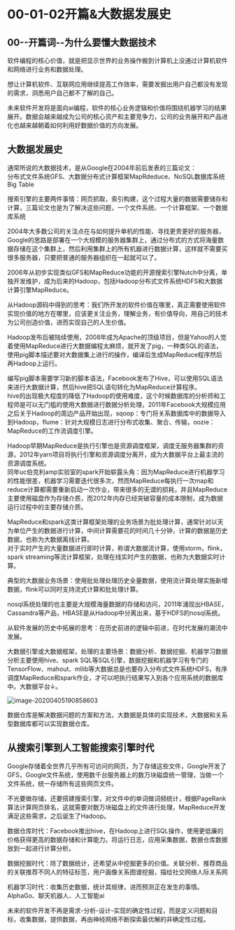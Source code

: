 # 00-01-02开篇&大数据发展史

## 00--开篇词--为什么要懂大数据技术
软件编程的核心价值，就是把显示世界的业务操作搬到计算机上没通过计算机软件和网络进行业务和数据处理。

想让计算机软件、互联网应用继续提高工作效率，需要发掘出用户自己都没有发现的需求，洞悉用户自己都不了解的自己。

未来软件开发将是面向ai编程，软件的核心业务逻辑和价值将围绕机器学习的结果展开。数据会越来越成为公司的核心资产和主要竞争力，公司的业务展开和产品进化也越来越朝着如何利用好数据价值的方向发展。

## 大数据发展史

通常所说的大数据技术，是从Google在2004年前后发表的三篇论文：  
分布式文件系统GFS、大数据分布式计算框架MapRdeduce、NoSQL数据库系统Big Table

搜索引擎的主要两件事情：网页抓取，索引构建，这个过程大量的数据需要储存和计算，三篇论文也是为了解决这些问题，一个文件系统、一个计算框架、一个数据库系统  

2004年大多数公司的关注点在与如何提升单机的性能、寻找更贵更好的服务器，Google的思路是部署在一个大规模的服务器集群上，通过分布式的方式将海量数据存储在这个集群上，然后利用集群上的所有机器进行数据计算，这样就不需要买很多服务器，只要把普通的服务器组织在一起就可以了。

2006年从初步实现类似GFS和MapReduce功能的开源搜索引擎Nutch中分离，单独开发维护，成为后来的Hadoop，包括Hadoop分布式文件系统HDFS和大数据计算引擎MapReduce。

从Hadoop源码中得到的思考：我们所开发的软件价值在哪里，真正需要使用软件实现价值的地方在哪里，应该更关注业务，理解业务，有价值导向，用自己的技术为公司创造价值，进而实现自己的人生价值。

Hadoop发布后被陆续使用，2008年成为Apache的顶级项目，但是Yahoo的人觉着使用MapReduce进行大数据编程太麻烦，就开发了pig，一种类SQL的语法，使用pig脚本描述要对大数据集上进行的操作，编译后生成MapReduce程序然后再Hadoop上运行。

编写pig脚本需要学习新的脚本语法，Facebook发布了Hive，可以使用SQL语法来进行大数据计算，然后hive把SQL语句转化为MapReduce计算程序。  
hive的出现极大程度的降低了Hadoop的使用难度，这个时候数据库的分析师和工程师是可以无门槛的使用大数据进行数据分析处理，2011年Facebook大规模应用之后关于Hadoop的周边产品开始出现，sqoop：专门将关系数据库中的数据导入到Hadoop，flume：针对大规模日志进行分布式收集、聚合、传输，oozie：MapReduce的工作流调度引擎。

Hadoop早期MapReduce是执行引擎也是资源调度框架，调度无服务器集群的资源，2012年yarn项目将执行引擎和资源调度分离开，成为大数据平台上最主流的资源调度系统。  
同年uc伯克利amp实验室的spark开始崭露头角：因为MapReduce进行机器学习的性能很差，机器学习需要迭代很多次，然而MapReduce每执行一次map和reduce计算都需要重新启动一次作业，带来很多的无谓的损耗，并且MapReduce主要使用磁盘作为存储介质，而2012年内存已经突破容量的成本限制，成为数据运行过程中的主要存储介质。

MapReduce和spark这类计算框架处理的业务场景为批处理计算，通常针对以天为单位产生的数据进行计算，中间计算需要花的时间几十分钟，计算的数据是历史数据，也称为大数据离线计算。  
对于实时产生的大量数据进行即时计算，称谓大数据流计算，使用storm，flink，spark streaming等流计算框架，处理在线实时产生的数据，也称为大数据实时计算。  

典型的大数据业务场景：使用批处理处理历史全量数据，使用流计算处理实施新增数据，flink可以同时支持流式计算和批处理计算。

nosql系统处理的也主要是大规模海量数据的存储和访问，2011年涌现出HBASE，Cassandra等产品，HBASE是从Hadoop中分离出来，基于HDFS的nosql系统。

从软件发展的历史中拓展的思考：在历史前进的逻辑中前进，在时代发展的潮流中发展。

大数据引擎或大数据框架，处理的主要场景：数据分析、数据挖掘、机器学习数据分析主要使用hive、spark SQL等SQL引擎，数据挖掘和机器学习有专门的TensorFlow、mahout、mllib等大数据总是也要存入分布式文件系统HDFS，有序调度MapReduce和spark作业，才可以吧执行结果写入到各个应用系统的数据库中。大数据平台↓。

![image-20200405190858603](C:\Users\lyd\AppData\Roaming\Typora\typora-user-images\image-20200405190858603.png)

数据仓库是解决数据问题的方案和方法，大数据是具体的实现技术，大数据和关系型数据库都可以实现数据仓库。



## 从搜索引擎到人工智能搜索引擎时代

Google存储着全世界几乎所有可访问的网页，为了存储这些文件，Google开发了GFS，Google文件系统，使用数千台服务器上的数万块磁盘统一管理，当做一个文件系统，统一存储所有这些网页文件。

不光要做存储，还要搭建搜索引擎，对文件中的单词做词频统计，根据PageRank算法计算网页排名，这就需要对数万块磁盘上的文件进行处理，MapReduce开发满足这些需求，之后诞生了Hadoop。

数据仓库时代：Facebook推出hive，在Hadoop上进行SQL操作，使用更低廉的价格获得更高的数据存储和计算能力。将运行日志，应用采集数据，数据仓库数据放到一起进行计算分析。

数据挖掘时代：除了数据统计，还希望从中挖掘更多的价值。关联分析、推荐商品的关联推荐不同人的特征标签，用户画像关系图谱挖掘，描绘社交网络人际关系网

机器学习时代：收集历史数据，统计其规律，进而预测正在发生的事情。AlphaGo、聊天机器人、人工智能ai

未来的软件开发不再是需求-分析-设计-实现的确定性过程，而是定义问题和目标，收集数据，提供数据，再由神经网络不断探索最优解的非确定性过程。